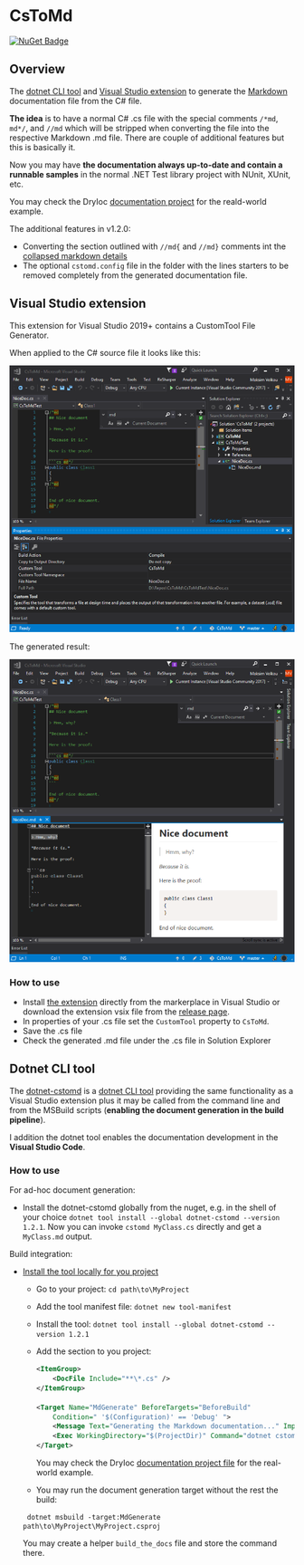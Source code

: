 # CsToMd

[![NuGet Badge](https://buildstats.info/nuget/CsToMd)](https://www.nuget.org/packages/dotnet-cstomd)

## Overview

The [dotnet CLI tool](https://www.nuget.org/packages/dotnet-cstomd) and [Visual Studio extension](https://marketplace.visualstudio.com/items?itemName=dadhi.cstomd123) to generate the [Markdown](https://guides.github.com/features/mastering-markdown) documentation file from the C# file.

**The idea** is to have a normal C# .cs file with the special comments `/*md`, `md*/`, and `//md` which will be stripped when converting the file into the respective Markdown .md file. There are couple of additional features but this is basically it. 

Now you may have **the documentation always up-to-date and contain a runnable samples** in the normal .NET Test library project with NUnit, XUnit, etc.

You may check the DryIoc [documentation project](https://github.com/dadhi/DryIoc/tree/master/docs/DryIoc.Docs) for the reald-world example.

The additional features in v1.2.0:

- Converting the section outlined with `//md{` and `//md}` comments int the [collapsed markdown details](https://gist.github.com/pierrejoubert73/902cc94d79424356a8d20be2b382e1ab)
- The optional `cstomd.config` file in the folder with the lines starters to be removed completely from the generated documentation file.


## Visual Studio extension

This extension for Visual Studio 2019+ contains a CustomTool File Generator.

When applied to the C# source file it looks like this:

![screen1](screen1.png)


The generated result:

![screen1](screen2.png)


### How to use

- Install [the extension](https://marketplace.visualstudio.com/items?itemName=dadhi.cstomd123) directly from the markerplace in Visual Studio or download the extension vsix file from the [release page](https://github.com/dadhi/CsToMd/releases).
- In properties of your .cs file set the `CustomTool` property to `CsToMd`.
- Save the .cs file
- Check the generated .md file under the .cs file in Solution Explorer


## Dotnet CLI tool

The [dotnet-cstomd](https://www.nuget.org/packages/dotnet-cstomd) is a [dotnet CLI tool](https://docs.microsoft.com/en-us/dotnet/core/tools/) providing the same functionality as a Visual Studio extension plus it may be called from the command line and from the MSBuild scripts (**enabling the document generation in the build pipeline**).

I addition the dotnet tool enables the documentation development in the **Visual Studio Code**.

### How to use

For ad-hoc document generation:

- Install the dotnet-cstomd globally from the nuget, e.g. in the shell of your choice `dotnet tool install --global dotnet-cstomd --version 1.2.1`. Now you can invoke `cstomd MyClass.cs` directly and get a `MyClass.md` output.

Build integration:

- [Install the tool locally for you project](https://docs.microsoft.com/en-us/dotnet/core/tools/local-tools-how-to-use#:~:text=Create%20a%20manifest%20file,-To%20install%20a&text=The%20output%20indicates%20successful%20creation%20of%20the%20file.&text=The%20template%20%22Dotnet%20local%20tool%20manifest%20file%22%20was%20created%20successfully.&text=The%20tools%20listed%20in%20a,the%20one%20that%20contains%20the%20.)

  * Go to your project: `cd path\to\MyProject`
  * Add the tool manifest file: `dotnet new tool-manifest`
  * Install the tool: `dotnet tool install --global dotnet-cstomd --version 1.2.1`
  * Add the section to you project:

    ```xml
    <ItemGroup>
        <DocFile Include="**\*.cs" />
    </ItemGroup>

    <Target Name="MdGenerate" BeforeTargets="BeforeBuild"
        Condition=" '$(Configuration)' == 'Debug' ">
        <Message Text="Generating the Markdown documentation..." Importance="high"/>
        <Exec WorkingDirectory="$(ProjectDir)" Command="dotnet cstomd %(DocFile.Identity)" />
    </Target>
    ```
    You may check the DryIoc [documentation project file](https://github.com/dadhi/DryIoc/blob/6f466ee1b4fde548c7211ecb0a54655011f69e57/docs/DryIoc.Docs/DryIoc.Docs.csproj#L26) for the real-world example.

  * You may run the document generation target without the rest the build:
   ```
    dotnet msbuild -target:MdGenerate path\to\MyProject\MyProject.csproj
   ```
   You may create a helper `build_the_docs` file and store the command there.

 

